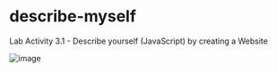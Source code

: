 # describe-myself
 Lab Activity 3.1 - Describe yourself (JavaScript) by creating a Website

![image](https://github.com/nizacrz/cutie-website/assets/63439339/d7a98f00-e20b-437e-aa6f-8d004ff0de1e)

